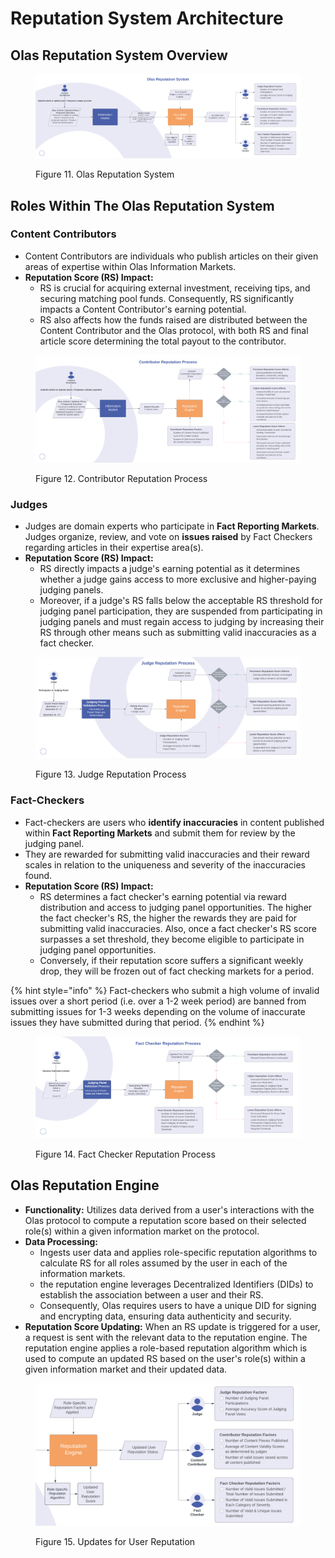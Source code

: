 # Reputation System Architecture

## Olas Reputation System Overview

<div data-full-width="true">

<figure><img src="../../.gitbook/assets/Olas Reputation System.png" alt=""><figcaption><p>Figure 11. Olas Reputation System</p></figcaption></figure>

</div>

## Roles Within The Olas Reputation System

### Content Contributors

* Content Contributors are individuals who publish articles on their given areas of expertise within Olas Information Markets.
* **Reputation Score (RS) Impact:**
  * RS is crucial for acquiring external investment, receiving tips, and securing matching pool funds. Consequently, RS significantly impacts a Content Contributor's earning potential.
  * RS also affects how the funds raised are distributed between the Content Contributor and the Olas protocol, with both RS and final article score determining the total payout to the contributor.

<div data-full-width="true">

<figure><img src="../../.gitbook/assets/Contributor Reputation.png" alt=""><figcaption><p>Figure 12. Contributor Reputation Process</p></figcaption></figure>

</div>

### **Judges**

* Judges are domain experts who participate in **Fact Reporting Markets**. Judges organize, review, and vote on **issues raised** by Fact Checkers regarding articles in their expertise area(s).
* **Reputation Score (RS) Impact:**
  * RS directly impacts a judge's earning potential as it determines whether a judge gains access to more exclusive and higher-paying judging panels.
  * Moreover, if a judge's RS falls below the acceptable RS threshold for judging panel participation, they are suspended from participating in judging panels and must regain access to judging by increasing their RS through other means such as submitting valid inaccuracies as a fact checker.

<div data-full-width="true">

<figure><img src="../../.gitbook/assets/Judge Reputation 2.png" alt=""><figcaption><p>Figure 13. Judge Reputation Process</p></figcaption></figure>

</div>

### **Fact-Checkers**

* Fact-checkers are users who **identify inaccuracies** in content published within **Fact Reporting Markets** and submit them for review by the judging panel.
* They are rewarded for submitting valid inaccuracies and their reward scales in relation to the uniqueness and severity of the inaccuracies found.
* **Reputation Score (RS) Impact:**
  * RS determines a fact checker's earning potential via reward distribution and access to judging panel opportunities. The higher the fact checker's RS, the higher the rewards they are paid for submitting valid inaccuracies. Also, once a fact checker's RS score surpasses a set threshold, they become eligible to participate in judging panel opportunities.
  * Conversely, if their reputation score suffers a significant weekly drop, they will be frozen out of fact checking markets for a period.&#x20;

{% hint style="info" %}
Fact-checkers who submit a high volume of invalid issues over a short period (i.e. over a 1-2 week period) are banned from submitting issues for 1-3 weeks depending on the volume of inaccurate issues they have submitted during that period.
{% endhint %}

<div data-full-width="true">

<figure><img src="../../.gitbook/assets/Fact Checker Reputation 2.png" alt=""><figcaption><p>Figure 14. Fact Checker Reputation Process</p></figcaption></figure>

</div>

## **Olas Reputation Engine**

* **Functionality:** Utilizes data derived from a user's interactions with the Olas protocol to compute a reputation score based on their selected role(s) within a given information market on the protocol.
* **Data Processing:**
  * Ingests user data and applies role-specific reputation algorithms to calculate RS for all roles assumed by the user in each of the information markets.
  * the reputation engine leverages Decentralized Identifiers (DIDs) to establish the association between a user and their RS.
  * Consequently, Olas requires users to have a unique DID for signing and encrypting data, ensuring data authenticity and security.
* **Reputation Score Updating:** When an RS update is triggered for a user, a request is sent with the relevant data to the reputation engine. The reputation engine applies a role-based reputation algorithm which is used to compute an updated RS based on the user's role(s) within a given information market and their updated data.

<div data-full-width="true">

<figure><img src="../../.gitbook/assets/Olas Reputation System (1).png" alt=""><figcaption><p>Figure 15. Updates for User Reputation</p></figcaption></figure>

</div>
